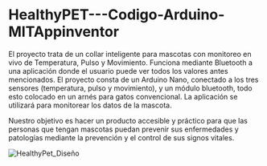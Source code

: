# HealthyPET---Codigo-Arduino-MITAppinventor

El proyecto trata de un collar inteligente para mascotas con monitoreo en vivo de Temperatura, Pulso y Movimiento. Funciona mediante Bluetooth a una aplicación donde el usuario puede ver todos los valores antes mencionados.
El proyecto consta de un Arduino Nano, conectado a los tres sensores (temperatura, pulso y movimiento), y un módulo bluetooth, todo esto colocado en un arnés para gatos convencional. La aplicación se utilizará para monitorear los datos de la mascota.

Nuestro objetivo es hacer un producto accesible y práctico para que las personas que tengan mascotas puedan prevenir sus enfermedades y patologías mediante la prevención y el control de sus signos vitales.

![HealthyPet_Diseño](https://github.com/Cross-Jota/HealthyPET---Codigo-Arduino-MITAppinventor/assets/150954474/7efff334-3f4f-4757-a80f-49b952a33bbd)

